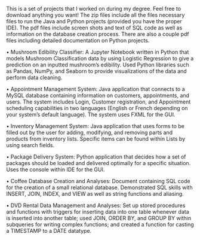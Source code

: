 This is a set of projects that I worked on during my degree. Feel free to download anything you want!
The zip files include all the files necessary files to run the Java and Python projects (provided you have the proper IDE).
The pdf files include screen shots and text of SQL code as well as information on the database creation process. There are also a couple pdf files including detailed documentation on Python projects.

•	Mushroom Edibility Classifier: A Jupyter Notebook written in Python that models Mushroom Classification data by using Logistic Regression to give a prediction on an inputted mushroom’s edibility. 
Used Python libraries such as Pandas, NumPy, and Seaborn to provide visualizations of the data and perform data cleaning.

•	Appointment Management System: Java application that connects to a MySQL database containing information on customers, appointments, and users. 
The system includes Login, Customer registration, and Appointment scheduling capabilities in two languages (English or French depending on your system’s default language). 
The system uses FXML for the GUI. 

•	Inventory Management System: Java application that uses forms to be filled out by the user for adding, modifying, and removing parts and products from inventory lists. 
Specific items can be found within Lists by using search fields.


•	Package Delivery System: Python application that decides how a set of packages should be loaded and 
delivered optimally for a specific situation. Uses the console within IDE for the GUI.

•	Coffee Database Creation and Analyses: Document containing SQL code for the creation of a small relational database. 
Demonstrated SQL skills with INSERT, JOIN, INDEX, and VIEW as well as string functions and aliasing.

•	DVD Rental Data Management and Analyses: Set up stored procedures and functions with triggers for inserting data into one table whenever data is inserted into another table; 
used JOIN, ORDER BY, and GROUP BY within subqueries for writing complex functions; and created a function for casting a TIMESTAMP to a DATE datatype.
